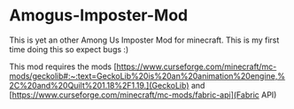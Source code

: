 # Amogus-Imposter-Mod
This is yet an other Among Us Imposter Mod for minecraft. This is my first time doing this so expect bugs :) 

This mod requires the mods [https://www.curseforge.com/minecraft/mc-mods/geckolib#:~:text=GeckoLib%20is%20an%20animation%20engine,%2C%20and%20Quilt%201.18%2F1.19.](GeckoLib) and [https://www.curseforge.com/minecraft/mc-mods/fabric-api](Fabric API)
